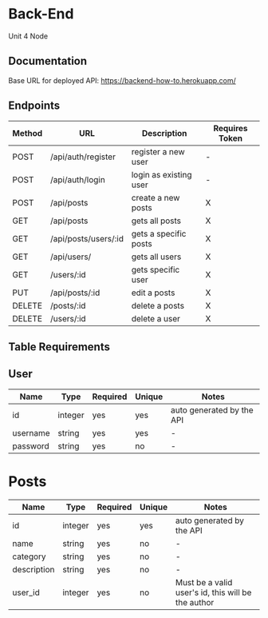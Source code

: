 # Back-End

Unit 4 Node

## Documentation

Base URL for deployed API: https://backend-how-to.herokuapp.com/

## **Endpoints**

| Method | URL                  | Description            | Requires Token |
| ------ | -------------------- | ---------------------- | -------------- |
| POST   | /api/auth/register   | register a new user    | -              |
| POST   | /api/auth/login      | login as existing user | -              |
| POST   | /api/posts           | create a new posts     | X              |
| GET    | /api/posts           | gets all posts         | X              |
| GET    | /api/posts/users/:id | gets a specific posts  | X              |
| GET    | /api/users/          | gets all users         | X              |
| GET    | /users/:id           | gets specific user     | X              |
| PUT    | /api/posts/:id       | edit a posts           | X              |
| DELETE | /posts/:id           | delete a posts         | X              |
| DELETE | /users/:id           | delete a user          | X              |

## **Table Requirements**

## **User**

| Name     | Type    | Required | Unique | Notes                     |
| -------- | ------- | -------- | ------ | ------------------------- |
| id       | integer | yes      | yes    | auto generated by the API |
| username | string  | yes      | yes    | -                         |
| password | string  | yes      | no     | -                         |

# **Posts**

| Name        | Type    | Required | Unique | Notes                                              |
| ----------- | ------- | -------- | ------ | -------------------------------------------------- |
| id          | integer | yes      | yes    | auto generated by the API                          |
| name        | string  | yes      | no     | -                                                  |
| category    | string  | yes      | no     | -                                                  |
| description | string  | yes      | no     | -                                                  |
| user_id     | integer | yes      | no     | Must be a valid user's id, this will be the author |
